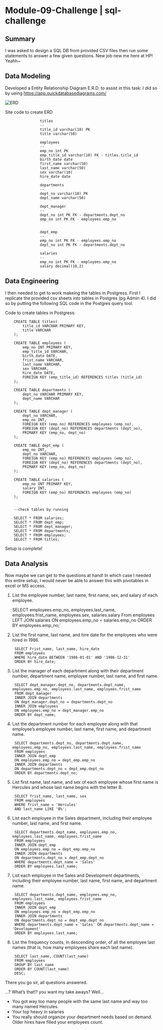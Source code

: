 # Module-09-Challenge | sql-challenge

## Summary
I was asked to design a SQL DB from provided CSV files then run some statements to answer a few given questions. New job new me here at HP! Yeahh~


## Data Modeling
Developed a Entity Relationship Diagram E.R.D. to assist in this task:
I did so by ueing https://app.quickdatabasediagrams.com/

   ![ERD](DB_layout.JPG)  
   
   Site code to create ERD

                    titles
                    --
                    title_id varchar(10) PK
                    title varchar(50)

                    employees
                    --
                    emp_no int PK
                    emp_title_id varchar(10) FK - titles.title_id 
                    birth_date date
                    first_name varchar(50)
                    last_name varchar(50)
                    sex varchar(10)
                    hire_date date

                    departments
                    --
                    dept_no varchar(10) PK
                    dept_name varchar(50)

                    dept_manager
                    --
                    dept_no int PK FK - departments.dept_no
                    emp_no int PK FK - employees.emp_no


                    dept_emp
                    --
                    emp_no int PK FK - employees.emp_no
                    dept_no int PK FK - departments.dept_no

                    salaries
                    --
                    emp_no int PK FK - employees.emp_no
                    salary decimal(10,2)



## Data Engineering
I then needed to get to work makeing the tables in Postgress. First I replicate the provided csv sheets into tables in Postgres (pg Admin 4). I did so by putting the following SQL code in the Postgres query tool.

Code to create tables in Postgress:
        
        CREATE TABLE titles(
            title_id VARCHAR PRIMARY KEY,
            title VARCHAR
        );

        CREATE TABLE employees ( 
            emp_no INT PRIMARY KEY,
            emp_title_id VARCHAR,
            birth_date DATE,
            frist_name VARCHAR,
            last_name VARCHAR,
            sex VARCHAR,
            hire_date DATE,
            FOREIGN KEY (emp_title_id) REFERENCES titles (title_id)
        );
 
        CREATE TABLE departments ( 
            dept_no VARCHAR PRIMARY KEY,
            dept_name VARCHAR
        );

        CREATE TABLE dept_manager ( 
            dept_no VARCHAR,
            emp_no INT,
            FOREIGN KEY (emp_no) REFERENCES employees (emp_no),
            FOREIGN KEY (dept_no) REFERENCES departments (dept_no),
            PRIMARY KEY (emp_no, dept_no)
        );

        CREATE TABLE dept_emp ( 
            emp_no INT,
            dept_no VARCHAR,
            FOREIGN KEY (emp_no) REFERENCES employees (emp_no),
            FOREIGN KEY (dept_no) REFERENCES departments (dept_no),
            PRIMARY KEY (emp_no, dept_no)
        );

        CREATE TABLE salaries ( 
            emp_no INT PRIMARY KEY,
            salary INT,
            FOREIGN KEY (emp_no) REFERENCES employees (emp_no)
        );
        
        
        --check tables by running
        
        SELECT * FROM salaries;
        SELECT * FROM dept_emp;
        SELECT * FROM dept_manager;
        SELECT * FROM departments;
        SELECT * FROM employees;
        SELECT * FROM titles;
        
Setup is complete!       

## Data Analysis
Now maybe we can get to the questions at hand! In which case I needed this entire setup, I would never be able to answer this with pivotables in excel or MS access. 

1. List the employee number, last name, first name, sex, and salary of each employee.

	SELECT employees.emp_no, employees.last_name, employees.frist_name, employees.sex, salaries.salary
        From employees
        LEFT JOIN salaries
        ON employees.emp_no = salaries.emp_no
        ORDER BY employees.emp_no;`
	
2. List the first name, last name, and hire date for the employees who were hired in 1986.

        SELECT Frist_name, last_name, hire_date
        FROM employees
        WHERE hire_date BETWEEN '1986-01-01' AND '1986-12-31'
        ORDER BY hire_date;

3. List the manager of each department along with their department number, department name, employee number, last name, and first name.

        SELECT dept_manager.dept_no, departments.dept_name, employees.emp_no, employees.last_name, employees.frist_name
        FROM dept_manager
        INNER JOIN departments
        ON dept_manager.dept_no = departments.dept_no
        INNER JOIN employees
        ON employees.emp_no = dept_manager.emp_no
        ORDER BY dept_name;

4. List the department number for each employee along with that employee’s employee number, last name, first name, and department name.

        SELECT departments.dept_no, departments.dept_name, employees.emp_no, employees.last_name, employees.frist_name
        FROM employees
        INNER JOIN dept_emp
        ON employees.emp_no = dept_emp.emp_no
        INNER JOIN departments 
        ON departments.dept_no = dept_emp.dept_no
        ORDER BY departments.dept_no;

5. List first name, last name, and sex of each employee whose first name is Hercules and whose last name begins with the letter B.

        SELECT frist_name, last_name, sex
        FROM employees 
        WHERE frist_name = 'Hercules'
        AND last_name LIKE 'B%';

6. List each employee in the Sales department, including their employee number, last name, and first name.

        SELECT departments.dept_name, employees.emp_no, employees.last_name, employees.frist_name
        FROM employees
        INNER JOIN dept_emp
        ON employees.emp_no = dept_emp.emp_no
        INNER JOIN departments 
        ON departments.dept_no = dept_emp.dept_no
        WHERE departments.dept_name = 'Sales'
        ORDER BY employees.last_name;

7. List each employee in the Sales and Development departments, including their employee number, last name, first name, and department name.

        SELECT departments.dept_name, employees.emp_no, employees.last_name, employees.frist_name
        FROM employees
        INNER JOIN dept_emp
        ON employees.emp_no = dept_emp.emp_no
        INNER JOIN departments 
        ON departments.dept_no = dept_emp.dept_no
        WHERE departments.dept_name = 'Sales' OR departments.dept_name = 'Development'
        ORDER BY employees.last_name;

8. List the frequency counts, in descending order, of all the employee last names (that is, how many employees share each last name).   

        SELECT last_name, COUNT(last_name)
        FROM employees
        GROUP BY last_name
        ORDER BY COUNT(last_name)
        DESC;
        
There you go sir, all questions answered.

…? What’s that!?  you want my take aways? 
	Well…
-	You got way too many people with the same last name and way too many named Hercules.
-	Your top heavy in salaries  
-	You really should organize your department needs based on demand. Older hires have filled your employees count. 
